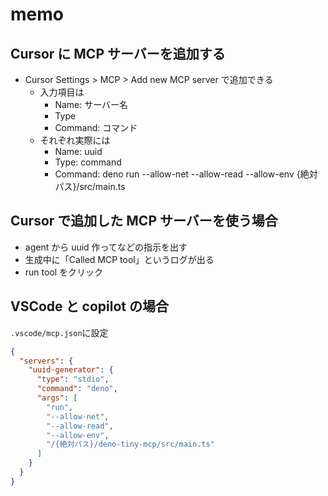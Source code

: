 # memo

## Cursor に MCP サーバーを追加する

- Cursor Settings > MCP > Add new MCP server で追加できる
  - 入力項目は
    - Name: サーバー名
    - Type
    - Command: コマンド
  - それぞれ実際には
    - Name: uuid
    - Type: command
    - Command: deno run --allow-net --allow-read --allow-env {絶対パス}/src/main.ts

## Cursor で追加した MCP サーバーを使う場合

- agent から uuid 作ってなどの指示を出す
- 生成中に「Called MCP tool」というログが出る
- run tool をクリック

## VSCode と copilot の場合

`.vscode/mcp.json`に設定

```json
{
  "servers": {
    "uuid-generator": {
      "type": "stdio",
      "command": "deno",
      "args": [
        "run",
        "--allow-net",
        "--allow-read",
        "--allow-env",
        "/{絶対パス}/deno-tiny-mcp/src/main.ts"
      ]
    }
  }
}
```
